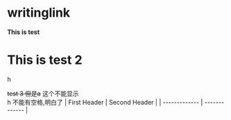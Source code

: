 # writinglink

**This is test**

# This is test 2

h 
  
~~test 3 但是a~~ 这个不能显示  
h
不能有空格,明白了
| First Header  | Second Header |
| ------------- | ------------- |
